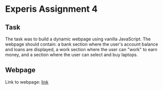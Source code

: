 # Experis Assignment 4

## Task

The task was to build a dynamic webpage using vanilla JavaScript. The webpage should contain: a bank section where the user's account balance and loans are displayed, a work section where the user can "work" to earn money, and a section where the user can select and buy laptops.

## Webpage

Link to webpage: [link](https://alborn28.github.io/komputer-store/)
